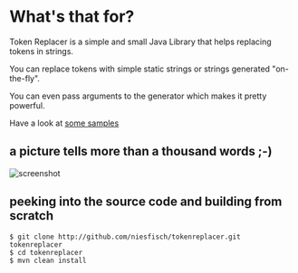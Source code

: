 # What's that for? 

Token Replacer is a simple and small Java Library that helps replacing tokens in strings.

You can replace tokens with simple static strings or strings generated "on-the-fly". 

You can even pass arguments to the generator which makes it pretty powerful.

Have a look at [some samples](http://github.com/niesfisch/tokenreplacer/blob/master/src/test/java/de/marcelsauer/tokenreplacer/TokenReplacerIntegrationTest.java)

## a picture tells more than a thousand words ;-)

![screenshot](http://www.marcel-sauer.de/tokenreplacer/tokenreplacer.png)

## peeking into the source code and building from scratch

    $ git clone http://github.com/niesfisch/tokenreplacer.git tokenreplacer
    $ cd tokenreplacer
    $ mvn clean install
